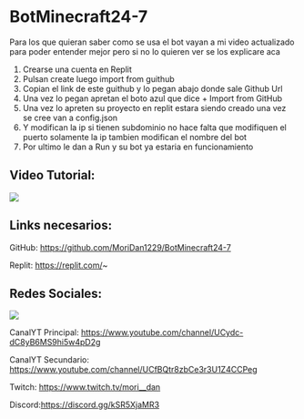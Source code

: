 # BotMinecraft24-7

Para los que quieran saber como se usa el bot vayan a mi video actualizado para poder entender mejor pero si no lo quieren ver se los explicare aca

1. Crearse una cuenta en Replit
2. Pulsan create luego import from guithub
3. Copian el link de este guithub y lo pegan abajo donde sale Github Url
4. Una vez lo pegan apretan el boto azul que dice + Import from GitHub
5. Una vez lo apreten su proyecto en replit estara siendo creado una vez se cree van a config.json
6. Y modifican la ip si tienen subdominio no hace falta que modifiquen el puerto solamente la ip tambien modifican el nombre del bot
7. Por ultimo le dan a Run y su bot ya estaria en funcionamiento


## Video Tutorial:

[<img src="https://media.discordapp.net/attachments/831393456811147295/943260686107177020/maxresdefault.jpg?width=760&height=427">](https://www.youtube.com/channel/UCydc-dC8yB6MS9hi5w4pD2g)

## Links necesarios:

GitHub: https://github.com/MoriDan1229/BotMinecraft24-7

Replit: https://replit.com/~

## Redes Sociales: 

[<img src="https://yt3.ggpht.com/oLvMeSLTUu_ngZXhLq2WLOyoBShAjnNEntachqGk4V5RwJx_DwRiEDC9Alcfn7dVQP4FiRN0=s600-c-k-c0x00ffffff-no-rj-rp-mo">](https://www.youtube.com/channel/UCydc-dC8yB6MS9hi5w4pD2g)

CanalYT Principal: https://www.youtube.com/channel/UCydc-dC8yB6MS9hi5w4pD2g

CanalYT Secundario: https://www.youtube.com/channel/UCfBQtr8zbCe3r3U1Z4CCPeg

Twitch: https://www.twitch.tv/mori__dan

Discord:https://discord.gg/kSR5XjaMR3

